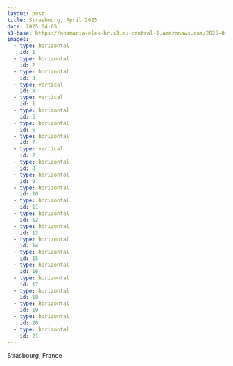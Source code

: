 ```yaml
---
layout: post
title: Strasbourg, April 2025
date: 2025-04-05
s3-base: https://anamaria-elek-hr.s3.eu-central-1.amazonaws.com/2025-04-05-strasbourg
images:
  - type: horizontal
    id: 1
  - type: horizontal
    id: 2
  - type: horizontal
    id: 3
  - type: vertical
    id: 4
  - type: vertical
    id: 1
  - type: horizontal
    id: 5
  - type: horizontal
    id: 6
  - type: horizontal
    id: 7
  - type: vertical
    id: 2
  - type: horizontal
    id: 8
  - type: horizontal
    id: 9
  - type: horizontal
    id: 10
  - type: horizontal
    id: 11
  - type: horizontal
    id: 12
  - type: horizontal
    id: 13
  - type: horizontal
    id: 14
  - type: horizontal
    id: 15
  - type: horizontal
    id: 16
  - type: horizontal
    id: 17
  - type: horizontal
    id: 18
  - type: horizontal
    id: 19
  - type: horizontal
    id: 20
  - type: horizontal
    id: 21
---
```


Strasbourg, France

